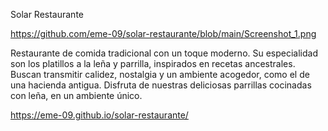 Solar Restaurante

https://github.com/eme-09/solar-restaurante/blob/main/Screenshot_1.png

Restaurante de comida tradicional con un toque moderno. Su especialidad son los platillos a la leña y parrilla, inspirados en recetas ancestrales. Buscan transmitir calidez, nostalgia y un ambiente acogedor, como el de una hacienda antigua. Disfruta de nuestras deliciosas parrillas cocinadas con leña, en un ambiente único.

https://eme-09.github.io/solar-restaurante/
